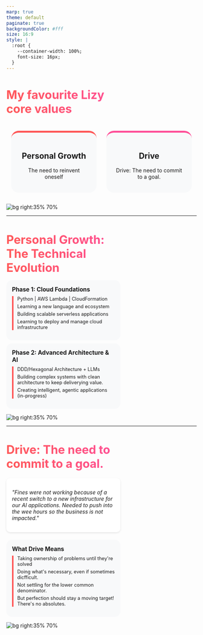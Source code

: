 ```yaml
---
marp: true
theme: default
paginate: true
backgroundColor: #fff
size: 16:9
style: |
  :root {
    --container-width: 100%;
    font-size: 16px;
  }
---
```


<style>
section {
  font-family: 'Montserrat', 'Segoe UI', sans-serif;
  padding: 40px;
  background-color: #ffffff;
  color: #333333;
  box-sizing: border-box;
  overflow: hidden;
  width: 100%;
}

h1 {
  background: linear-gradient(90deg, #FF5757 0%, #FF4E97 100%);
  -webkit-background-clip: text;
  -webkit-text-fill-color: transparent;
  background-clip: text;
  font-size: 2.2em;
  width: 60%;
  margin-bottom: 0.5em;
}

.journey-item {
  margin-bottom: 12px;
  border-left: 4px solid #FF5757;
  padding-left: 10px;
  width: 100%;
  box-sizing: border-box;
  overflow-wrap: break-word;
}

.journey-item p {
  margin: 5px 0;
  font-size: 0.9em;
}

.highlight {
  background: linear-gradient(90deg, #FF5757 0%, #FF4E97 100%);
  -webkit-background-clip: text;
  -webkit-text-fill-color: transparent;
  background-clip: text;
  font-weight: bold;
}

.value-card {
  text-align: center;
  width: 45%;
  max-width: 45%;
  padding: 20px;
  background-color: #f8f9fa;
  border-radius: 20px;
  border-top: 5px solid;
  box-sizing: border-box;
  margin-bottom: 15px;
}

.value-card:nth-child(1) {
  border-top-color: #FF5757;
}

.value-card:nth-child(2) {
  border-top-color: #FF4E97;
}

.flex-container {
  display: flex;
  justify-content: space-around;
  margin-top: 40px;
  flex-wrap: wrap;
  width: 100%;
  max-width: 100%;
}

.phase {
  background-color: #f8f9fa;
  border-radius: 15px;
  padding: 15px;
  margin: 8px 0;
  width: 60%;
  max-width: 60%;
  box-sizing: border-box;
  overflow: hidden;
}

.phase h3 {
  font-size: 1.1em;
  margin-top: 0;
  margin-bottom: 8px;
}

.story {
  font-style: italic;
  margin: 20px 0;
  padding: 15px;
  background-color: #fff;
  border-radius: 10px;
  box-shadow: 0 2px 5px rgba(0,0,0,0.1);
  width: 60%;
  max-width: 60%;
  box-sizing: border-box;
  overflow-wrap: break-word;
}
</style>

# My favourite Lizy core values

<div class="flex-container">
  <div class="value-card">
    <h2>Personal Growth</h2>
    <p>The need to reinvent oneself</p>
  </div>
  <div class="value-card">
    <h2>Drive</h2>
    <p>Drive: The need to commit to a goal.</p>
  </div>
</div>

![bg right:35% 70%](https://via.placeholder.com/500x300/FF5757/ffffff?text=)

---

# Personal Growth: The Technical Evolution

<div class="phase">
  <h3>Phase 1: Cloud Foundations</h3>
  <div class="journey-item">
    <p>Python | AWS Lambda | CloudFormation</p>
    <p>Learning a new language and ecosystem</p>
    <p>Building scalable serverless applications</p>
    <p>Learning to deploy and manage cloud infrastructure</p>
  </div>
</div>

<div class="phase">
  <h3>Phase 2: Advanced Architecture & AI</h3>
  <div class="journey-item">
    <p>DDD/Hexagonal Architecture + LLMs</p>
    <p>Building complex systems with clean architecture to keep deliverying value.</p>
    <p>Creating intelligent, agentic applications (in-progress)</p>
  </div>
</div>

![bg right:35% 70%](https://via.placeholder.com/500x300/FF5757/ffffff?text=)

---

# Drive: The need to commit to a goal.

<div class="story">
  <p>"Fines were not working because of a recent switch to a new infrastructure for our AI applications. Needed to push into the wee hours
  so the business is not impacted."</p>
</div>

<div class="phase">
  <h3>What Drive Means</h3>
  <div class="journey-item">
    <p>Taking ownership of problems until they're solved</p>
    <p>Doing what's necessary, even if sometimes dicfficult.</p>
    <p>Not settling for the lower common denominator.</p>
    <p>But perfection should stay a moving target! There's no absolutes.</p>
  </div>
</div>

![bg right:35% 70%](https://via.placeholder.com/500x300/FF4E97/ffffff?text=)
